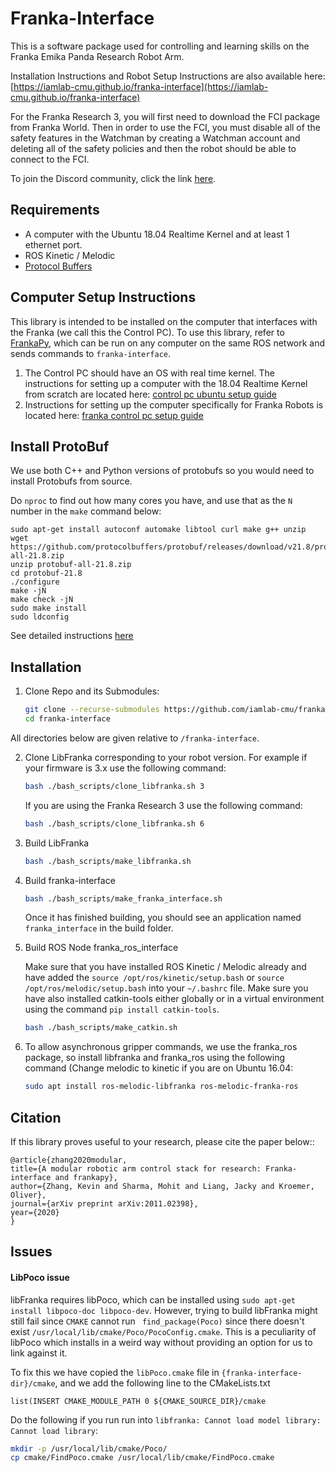 # Franka-Interface

This is a software package used for controlling and learning skills on the Franka Emika Panda Research Robot Arm.

Installation Instructions and Robot Setup Instructions are also available here: [https://iamlab-cmu.github.io/franka-interface](https://iamlab-cmu.github.io/franka-interface)

For the Franka Research 3, you will first need to download the FCI package from Franka World. Then in order to use the FCI, you must disable all of the safety features in the Watchman by creating a Watchman account and deleting all of the safety policies and then the robot should be able to connect to the FCI.

To join the Discord community, click the link [here](https://discord.gg/r6r7dttMwZ).

## Requirements

* A computer with the Ubuntu 18.04 Realtime Kernel and at least 1 ethernet port.
* ROS Kinetic / Melodic
* [Protocol Buffers](https://github.com/protocolbuffers/protobuf)

## Computer Setup Instructions

This library is intended to be installed on the computer that interfaces with the Franka (we call this the Control PC).
To use this library, refer to [FrankaPy](https://github.com/iamlab-cmu/frankapy), which can be run on any computer on the same ROS network and sends commands to `franka-interface`.

1. The Control PC should have an OS with real time kernel. The instructions for setting up a computer with the 18.04 Realtime Kernel from scratch are located here: [control pc ubuntu setup guide](old_docs/control_pc_ubuntu_setup_guide.md)
2. Instructions for setting up the computer specifically for Franka Robots is located here: [franka control pc setup guide](old_docs/franka_control_pc_setup_guide.md)

## Install ProtoBuf

We use both C++ and Python versions of protobufs so you would need to install Protobufs from source. 

Do `nproc` to find out how many cores you have, and use that as the `N` number in the `make` command below:

```shell
sudo apt-get install autoconf automake libtool curl make g++ unzip
wget https://github.com/protocolbuffers/protobuf/releases/download/v21.8/protobuf-all-21.8.zip
unzip protobuf-all-21.8.zip
cd protobuf-21.8
./configure
make -jN
make check -jN
sudo make install
sudo ldconfig
```

See detailed instructions [here](https://github.com/protocolbuffers/protobuf/blob/master/src/README.md)

## Installation

1. Clone Repo and its Submodules:

   ```bash
   git clone --recurse-submodules https://github.com/iamlab-cmu/franka-interface.git   
   cd franka-interface
   ```
   
All directories below are given relative to `/franka-interface`.

2. Clone LibFranka corresponding to your robot version. For example if your firmware is 3.x use the following command:
   ```bash
   bash ./bash_scripts/clone_libfranka.sh 3
   ```

   If you are using the Franka Research 3 use the following command:
   ```bash
   bash ./bash_scripts/clone_libfranka.sh 6
   ```


3. Build LibFranka
   ```bash
   bash ./bash_scripts/make_libfranka.sh
   ```

4. Build franka-interface
   ```bash
   bash ./bash_scripts/make_franka_interface.sh
   ```
   Once it has finished building, you should see an application named `franka_interface` in the build folder.

5. Build ROS Node franka_ros_interface

   Make sure that you have installed ROS Kinetic / Melodic already and have added the `source /opt/ros/kinetic/setup.bash` or `source /opt/ros/melodic/setup.bash` into your `~/.bashrc` file. Make sure you have also installed catkin-tools either globally or in a virtual environment using the command `pip install catkin-tools`.

   ```bash
   bash ./bash_scripts/make_catkin.sh
   ```

6. To allow asynchronous gripper commands, we use the franka\_ros package, so install libfranka and franka\_ros using the following command (Change melodic to kinetic if you are on Ubuntu 16.04:
   ```bash
   sudo apt install ros-melodic-libfranka ros-melodic-franka-ros
   ```
   
## Citation

If this library proves useful to your research, please cite the paper below::
```
@article{zhang2020modular,
title={A modular robotic arm control stack for research: Franka-interface and frankapy},
author={Zhang, Kevin and Sharma, Mohit and Liang, Jacky and Kroemer, Oliver},
journal={arXiv preprint arXiv:2011.02398},
year={2020}
}
```

## Issues

#### LibPoco issue

libFranka requires libPoco, which can be installed using `sudo apt-get install libpoco-doc libpoco-dev`. However, trying to build libFranka might still fail since `CMAKE` cannot run ` find_package(Poco)` since there doesn't exist `/usr/local/lib/cmake/Poco/PocoConfig.cmake`. This is a peculiarity of libPoco which installs in a weird way without providing an option for us to link against it. 

To fix this we have copied the `libPoco.cmake` file in `{franka-interface-dir}/cmake`, and we add the following line to the CMakeLists.txt

`list(INSERT CMAKE_MODULE_PATH 0 ${CMAKE_SOURCE_DIR}/cmake`

Do the following if you run run into `libfranka: Cannot load model library: Cannot load library`:

```sh
mkdir -p /usr/local/lib/cmake/Poco/
cp cmake/FindPoco.cmake /usr/local/lib/cmake/FindPoco.cmake
```
